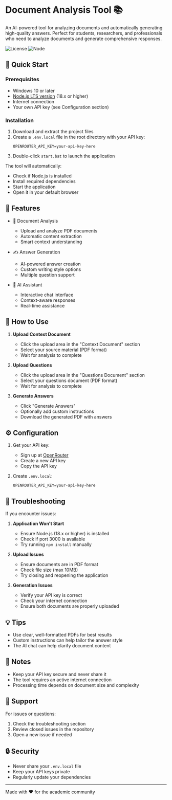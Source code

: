 # Document Analysis Tool 📚

An AI-powered tool for analyzing documents and automatically generating high-quality answers. Perfect for students, researchers, and professionals who need to analyze documents and generate comprehensive responses.

![License](https://img.shields.io/badge/license-MIT-blue.svg)
![Node](https://img.shields.io/badge/node-%3E%3D%2018.0.0-brightgreen.svg)

## 🚀 Quick Start

### Prerequisites
- Windows 10 or later
- [Node.js LTS version](https://nodejs.org/) (18.x or higher)
- Internet connection
- Your own API key (see Configuration section)

### Installation

1. Download and extract the project files
2. Create a `.env.local` file in the root directory with your API key:
   ```env
   OPENROUTER_API_KEY=your-api-key-here
   ```
3. Double-click `start.bat` to launch the application

The tool will automatically:
- Check if Node.js is installed
- Install required dependencies
- Start the application
- Open it in your default browser

## 🎯 Features

- 📄 Document Analysis
  - Upload and analyze PDF documents
  - Automatic content extraction
  - Smart context understanding

- ✍️ Answer Generation
  - AI-powered answer creation
  - Custom writing style options
  - Multiple question support

- 🤖 AI Assistant
  - Interactive chat interface
  - Context-aware responses
  - Real-time assistance

## 📖 How to Use

1. **Upload Context Document**
   - Click the upload area in the "Context Document" section
   - Select your source material (PDF format)
   - Wait for analysis to complete

2. **Upload Questions**
   - Click the upload area in the "Questions Document" section
   - Select your questions document (PDF format)
   - Wait for analysis to complete

3. **Generate Answers**
   - Click "Generate Answers"
   - Optionally add custom instructions
   - Download the generated PDF with answers

## ⚙️ Configuration

1. Get your API key:
   - Sign up at [OpenRouter](https://openrouter.ai/)
   - Create a new API key
   - Copy the API key

2. Create `.env.local`:
   ```env
   OPENROUTER_API_KEY=your-api-key-here
   ```

## 🔧 Troubleshooting

If you encounter issues:

1. **Application Won't Start**
   - Ensure Node.js (18.x or higher) is installed
   - Check if port 3000 is available
   - Try running `npm install` manually

2. **Upload Issues**
   - Ensure documents are in PDF format
   - Check file size (max 10MB)
   - Try closing and reopening the application

3. **Generation Issues**
   - Verify your API key is correct
   - Check your internet connection
   - Ensure both documents are properly uploaded

## 💡 Tips

- Use clear, well-formatted PDFs for best results
- Custom instructions can help tailor the answer style
- The AI chat can help clarify document content

## 📝 Notes

- Keep your API key secure and never share it
- The tool requires an active internet connection
- Processing time depends on document size and complexity

## 🤝 Support

For issues or questions:
1. Check the troubleshooting section
2. Review closed issues in the repository
3. Open a new issue if needed

## 🔒 Security

- Never share your `.env.local` file
- Keep your API keys private
- Regularly update your dependencies

---

Made with ❤️ for the academic community 
